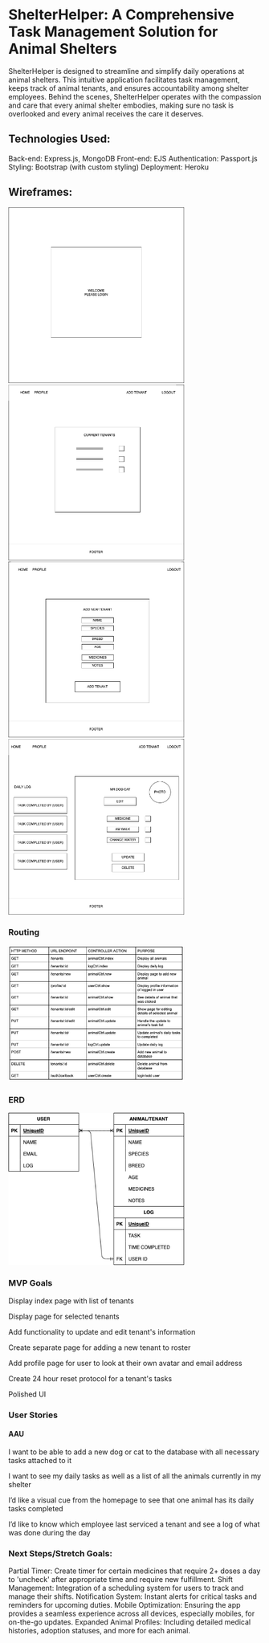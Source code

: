 # ShelterHelper: A Comprehensive Task Management Solution for Animal Shelters

ShelterHelper is designed to streamline and simplify daily operations at animal shelters. This intuitive application facilitates task management, keeps track of animal tenants, and ensures accountability among shelter employees. Behind the scenes, ShelterHelper operates with the compassion and care that every animal shelter embodies, making sure no task is overlooked and every animal receives the care it deserves.

## Technologies Used:

Back-end: Express.js, MongoDB
Front-end: EJS
Authentication: Passport.js
Styling: Bootstrap (with custom styling)
Deployment: Heroku

## Wireframes:

  <img src="wireframes/index.drawio.png" width="350" title="wireframe">
  
  <img src="wireframes/loggedin.drawio.png" width="350" title="wireframe">

  <img src="wireframes/add-animal.drawio.png" width="350" title="wireframe">

  <img src="wireframes/tenant-screen.drawio.png" width="350" title="wireframe">

### Routing

  <img src="wireframes/routing.png" width="350" title="wireframe">

### ERD

  <img src="wireframes/erd.drawio.png" width="350" title="wireframe">

### MVP Goals

Display index page with list of tenants

Display page for selected tenants

Add functionality to update and edit tenant's information

Create separate page for adding a new tenant to roster

Add profile page for user to look at their own avatar and email address

Create 24 hour reset protocol for a tenant's tasks

Polished UI

### User Stories

#### AAU

I want to be able to add a new dog or cat to the database with all necessary tasks attached to it

I want to see my daily tasks as well as a list of all the animals currently in my shelter

I’d like a visual cue from the homepage to see that one animal has its daily tasks completed

I’d like to know which employee last serviced a tenant and see a log of what was done during the day

### Next Steps/Stretch Goals:

Partial Timer: Create timer for certain medicines that require 2+ doses a day to 'uncheck' after appropriate time and require new fulfillment.
Shift Management: Integration of a scheduling system for users to track and manage their shifts.
Notification System: Instant alerts for critical tasks and reminders for upcoming duties.
Mobile Optimization: Ensuring the app provides a seamless experience across all devices, especially mobiles, for on-the-go updates.
Expanded Animal Profiles: Including detailed medical histories, adoption statuses, and more for each animal.
